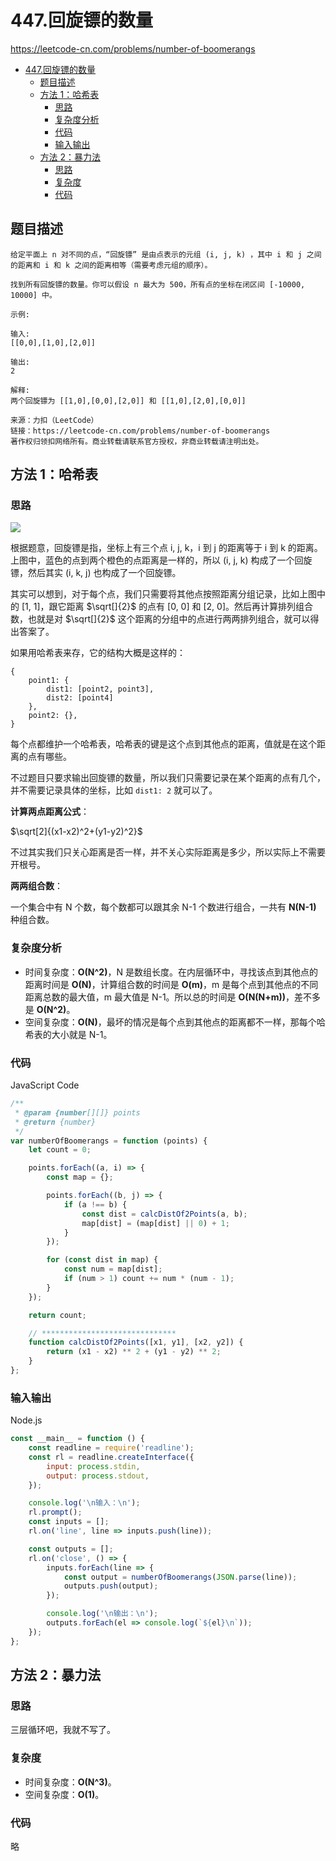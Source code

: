 # 447.回旋镖的数量

https://leetcode-cn.com/problems/number-of-boomerangs

- [447.回旋镖的数量](#447回旋镖的数量)
  - [题目描述](#题目描述)
  - [方法 1：哈希表](#方法-1哈希表)
    - [思路](#思路)
    - [复杂度分析](#复杂度分析)
    - [代码](#代码)
    - [输入输出](#输入输出)
  - [方法 2：暴力法](#方法-2暴力法)
    - [思路](#思路-1)
    - [复杂度](#复杂度)
    - [代码](#代码-1)

## 题目描述

```
给定平面上 n 对不同的点，“回旋镖” 是由点表示的元组 (i, j, k) ，其中 i 和 j 之间的距离和 i 和 k 之间的距离相等（需要考虑元组的顺序）。

找到所有回旋镖的数量。你可以假设 n 最大为 500，所有点的坐标在闭区间 [-10000, 10000] 中。

示例:

输入:
[[0,0],[1,0],[2,0]]

输出:
2

解释:
两个回旋镖为 [[1,0],[0,0],[2,0]] 和 [[1,0],[2,0],[0,0]]

来源：力扣（LeetCode）
链接：https://leetcode-cn.com/problems/number-of-boomerangs
著作权归领扣网络所有。商业转载请联系官方授权，非商业转载请注明出处。
```

## 方法 1：哈希表

### 思路

![](https://cdn.jsdelivr.net/gh/suukii/91-days-algorithm/assets/447_0.png)

根据题意，回旋镖是指，坐标上有三个点 i, j, k，i 到 j 的距离等于 i 到 k 的距离。上图中，蓝色的点到两个橙色的点距离是一样的，所以 (i, j, k) 构成了一个回旋镖，然后其实 (i, k, j) 也构成了一个回旋镖。

其实可以想到，对于每个点，我们只需要将其他点按照距离分组记录，比如上图中的 [1, 1]，跟它距离 $\sqrt[]{2}$ 的点有 [0, 0] 和 [2, 0]。然后再计算排列组合数，也就是对 $\sqrt[]{2}$ 这个距离的分组中的点进行两两排列组合，就可以得出答案了。

如果用哈希表来存，它的结构大概是这样的：

```
{
    point1: {
        dist1: [point2, point3],
        dist2: [point4]
    },
    point2: {},
}
```

每个点都维护一个哈希表，哈希表的键是这个点到其他点的距离，值就是在这个距离的点有哪些。

不过题目只要求输出回旋镖的数量，所以我们只需要记录在某个距离的点有几个，并不需要记录具体的坐标，比如 `dist1: 2` 就可以了。

**计算两点距离公式**：

$\sqrt[2]{(x1-x2)^2+(y1-y2)^2}$

不过其实我们只关心距离是否一样，并不关心实际距离是多少，所以实际上不需要开根号。

**两两组合数**：

一个集合中有 N 个数，每个数都可以跟其余 N-1 个数进行组合，一共有 **N(N-1)** 种组合数。

### 复杂度分析

-   时间复杂度：**O(N^2)**，N 是数组长度。在内层循环中，寻找该点到其他点的距离时间是 **O(N)**，计算组合数的时间是 **O(m)**，m 是每个点到其他点的不同距离总数的最大值，m 最大值是 N-1。所以总的时间是 **O(N(N+m))**，差不多是 **O(N^2)**。
-   空间复杂度：**O(N)**，最坏的情况是每个点到其他点的距离都不一样，那每个哈希表的大小就是 N-1。

### 代码

JavaScript Code

```js
/**
 * @param {number[][]} points
 * @return {number}
 */
var numberOfBoomerangs = function (points) {
    let count = 0;

    points.forEach((a, i) => {
        const map = {};

        points.forEach((b, j) => {
            if (a !== b) {
                const dist = calcDistOf2Points(a, b);
                map[dist] = (map[dist] || 0) + 1;
            }
        });

        for (const dist in map) {
            const num = map[dist];
            if (num > 1) count += num * (num - 1);
        }
    });

    return count;

    // ******************************
    function calcDistOf2Points([x1, y1], [x2, y2]) {
        return (x1 - x2) ** 2 + (y1 - y2) ** 2;
    }
};
```

### 输入输出

Node.js

```js
const __main__ = function () {
    const readline = require('readline');
    const rl = readline.createInterface({
        input: process.stdin,
        output: process.stdout,
    });

    console.log('\n输入：\n');
    rl.prompt();
    const inputs = [];
    rl.on('line', line => inputs.push(line));

    const outputs = [];
    rl.on('close', () => {
        inputs.forEach(line => {
            const output = numberOfBoomerangs(JSON.parse(line));
            outputs.push(output);
        });

        console.log('\n输出：\n');
        outputs.forEach(el => console.log(`${el}\n`));
    });
};
```

## 方法 2：暴力法

### 思路

三层循环吧，我就不写了。

### 复杂度

-   时间复杂度：**O(N^3)**。
-   空间复杂度：**O(1)**。

### 代码

略
